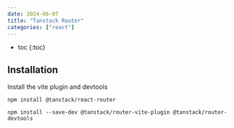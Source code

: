 ```yaml
---
date: 2024-06-07
title: "Tanstack Router"
categories: ["react"]
---
```


- toc
{:toc}

## Installation

Install the vite plugin and devtools

```code
npm install @tanstack/react-router
```

```code
npm install --save-dev @tanstack/router-vite-plugin @tanstack/router-devtools
```
